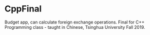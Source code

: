 # CppFinal
Budget app, can calculate foreign exchange operations. Final for C++ Programming class - taught in Chinese, Tsinghua University Fall 2019.
